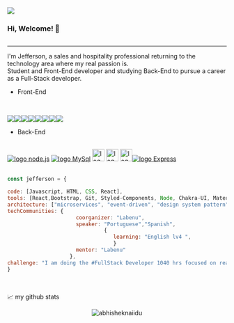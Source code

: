 
  <img src="https://cdn.discordapp.com/attachments/1014678461979303976/1022571023763247144/Black_and_White_Gradient_Personal_LinkedIn_Banner.png" />





### Hi, Welcome! 👋
<a href="https://www.linkedin.com/in/jefferson-feliciano-jesus-vieira-6b660b242/"><img src="https://img.shields.io/badge/LinkedIn-0077B5?style=for-the-badge&logo=linkedin&logoColor=white" alt=""></a> 
_______________________________________________________________________________________________


I'm Jefferson, a sales and hospitality professional returning to the technology area where my real passion is.<br>
Student and Front-End developer and studying Back-End to pursue a career as a Full-Stack developer.
<br />


* Front-End

<br />

<a href="https://nodejs.org/en/"><img src="https://img.shields.io/badge/HTML-239120?style=for-the-badge&logo=html5&logoColor=white" /></a><img src="https://img.shields.io/badge/CSS3-1572B6?style=for-the-badge&logo=css3&logoColor=white" /><img src="https://img.shields.io/badge/JavaScript-323330?style=for-the-badge&logo=javascript&logoColor=F7DF1E" /><a href="https://getbootstrap.com/"><img src="https://img.shields.io/badge/Bootstrap-563D7C?style=for-the-badge&logo=bootstrap&logoColor=white" /></a><a href="https://pt-br.reactjs.org/"><img src="https://img.shields.io/badge/React-20232A?style=for-the-badge&logo=react&logoColor=61DAFB"></a><a href="https://jestjs.io/pt-BR/"><img src="https://img.shields.io/badge/Jest-323330?style=for-the-badge&logo=Jest&logoColor=white"></a><a href="https://trello.com/pt-BR"><img src="https://img.shields.io/badge/Trello-0052CC?style=for-the-badge&logo=trello&logoColor=white"></a><a href="https://mui.com/core/"><img src="https://img.shields.io/badge/Material--UI-0081CB?style=for-the-badge&logo=material-ui&logoColor=white"></a>
<br />

* Back-End

<br />
<a href="https://nodejs.org/en/"><img src="https://img.shields.io/badge/Node.js-43853D?style=for-the-badge&logo=node.js&logoColor=white" alt="logo node.js"></a> 
<a href="https://www.mysql.com/"><img src="https://img.shields.io/badge/MySQL-00000F?style=for-the-badge&logo=mysql&logoColor=white" alt="logo MySql"></a>
<a href="https://www.typescriptlang.org/"><img src="https://emojis.slackmojis.com/emojis/images/1479745458/1383/typescript.png?1479745458" width="28" alt="logo Typescript"></a>
<a href="https://aws.amazon.com/"><img src="https://emojis.slackmojis.com/emojis/images/1507180554/2988/aws.png?1507180554" width="28" alt="logo AWS"></a>
<a href="https://firebase.google.com/"><img src="https://emojis.slackmojis.com/emojis/images/1533724346/4435/firebase.png?1533724346" width="28" alt="logo Firebase"></a><a href="https://expressjs.com/pt-br/"><img src="https://img.shields.io/badge/Express.js-404D59?style=for-the-badge"  heigth="40"alt="logo Express"></a>  

<br/>
<br />

  ```javascript
const jefferson = {
  
  code: [Javascript, HTML, CSS, React],
  tools: [React,Bootstrap, Git, Styled-Components, Node, Chakra-UI, Material-UI],
  architecture: ["microservices", "event-driven", "design system pattern"],
  techCommunities: {
                        coorganizer: "Labenu",
                        speaker: "Portuguese","Spanish",
                                 { 
                                    learning: "English lv4 ",
                                    }
                        mentor: "Labenu"
                      },
 challenge: "I am doing the #FullStack Developer 1040 hrs focused on react and typescript"
}
```
<br />



📈 my github stats

<p align="center"> <img src="https://github-readme-stats.vercel.app/api?username=VieiraJefferson&show_icons=true&theme=gotham" alt="abhisheknaiidu" />
